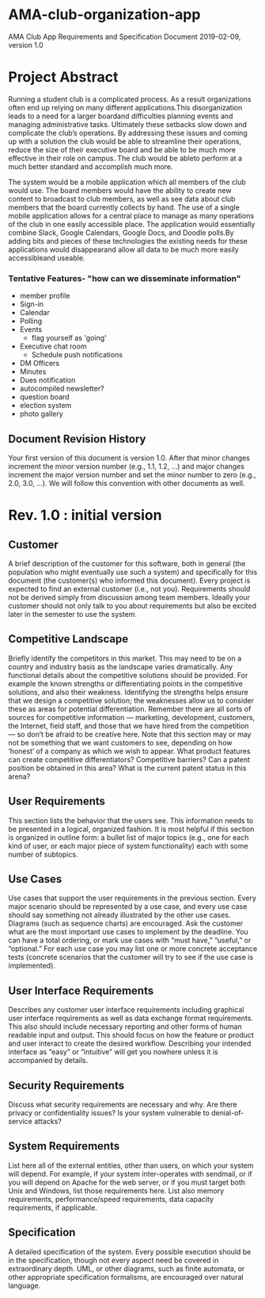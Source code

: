 # AMA-club-organization-app
AMA Club App
Requirements and Specification Document
2019-02-09, version 1.0

# Project Abstract
Running a student club is a complicated process. As a result organizations often end up relying on many different applications.This disorganization leads to a need for a larger boardand difficulties planning events and managing administrative tasks. Ultimately these setbacks slow down and complicate the club’s operations. By addressing these issues and coming up with a solution the club would be able to streamline their operations, reduce the size of their executive board and be able to be much more effective in their role on campus. The club would be ableto perform at a much better standard and accomplish much more.

The system would be a mobile application which all members of the club would use. The board members would have the ability to create new content to broadcast to club members, as well as see data about club members that the board currently collects by hand. The use of a single mobile application allows for a central place to manage as many operations of the club in one easily accessible place. The application would essentially combine Slack, Google Calendars, Google Docs, and Doodle polls.By adding bits and pieces of these technologies the existing needs for these applications would disappearand allow all data to be much more easily accessibleand useable.

### Tentative Features- "how can we disseminate information"
* member profile
* Sign-in
* Calendar
* Polling
* Events
    * flag yourself as 'going'
* Executive chat room
   * Schedule push notifications
* DM Officers
* Minutes
* Dues notification
* autocompiled newsletter?
* question board
* election system
* photo gallery

## Document Revision History
Your first version of this document is version 1.0. After that minor changes increment the minor version number (e.g., 1.1, 1.2, …) and major changes increment the major version number and set the minor number to zero (e.g., 2.0, 3.0, …). We will follow this convention with other documents as well.

# Rev. 1.0 <YYYY-MM-DD>: initial version

## Customer
A brief description of the customer for this software, both in general (the population who might eventually use such a system) and specifically for this document (the customer(s) who informed this document). Every project is expected to find an external customer (i.e., not you). Requirements should not be derived simply from discussion among team members. Ideally your customer should not only talk to you about requirements but also be excited later in the semester to use the system.

## Competitive Landscape
Briefly identify the competitors in this market. This may need to be on a country and industry basis as the landscape varies dramatically. Any functional details about the competitive solutions should be provided. For example the known strengths or differentiating points in the competitive solutions, and also their weakness. Identifying the strengths helps ensure that we design a competitive solution; the weaknesses allow us to consider these as areas for potential differentiation. Remember there are all sorts of sources for competitive information — marketing, development, customers, the Internet, field staff, and those that we have hired from the competition — so don’t be afraid to be creative here. Note that this section may or may not be something that we want customers to see, depending on how ‘honest’ of a company as which we wish to appear. What product features can create competitive differentiators? Competitive barriers? Can a patent position be obtained in this area? What is the current patent status in this arena?

## User Requirements
This section lists the behavior that the users see. This information needs to be presented in a logical, organized fashion. It is most helpful if this section is organized in outline form: a bullet list of major topics (e.g., one for each kind of user, or each major piece of system functionality) each with some number of subtopics.

## Use Cases
Use cases that support the user requirements in the previous section. Every major scenario should be represented by a use case, and every use case should say something not already illustrated by the other use cases. Diagrams (such as sequence charts) are encouraged. Ask the customer what are the most important use cases to implement by the deadline. You can have a total ordering, or mark use cases with “must have,” “useful,” or “optional.” For each use case you may list one or more concrete acceptance tests (concrete scenarios that the customer will try to see if the use case is implemented).

## User Interface Requirements
Describes any customer user interface requirements including graphical user interface requirements as well as data exchange format requirements. This also should include necessary reporting and other forms of human readable input and output. This should focus on how the feature or product and user interact to create the desired workflow. Describing your intended interface as “easy” or “intuitive” will get you nowhere unless it is accompanied by details.

## Security Requirements
Discuss what security requirements are necessary and why. Are there privacy or confidentiality issues? Is your system vulnerable to denial-of-service attacks?

## System Requirements
List here all of the external entities, other than users, on which your system will depend. For example, if your system inter-operates with sendmail, or if you will depend on Apache for the web server, or if you must target both Unix and Windows, list those requirements here. List also memory requirements, performance/speed requirements, data capacity requirements, if applicable.

## Specification
A detailed specification of the system. Every possible execution should be in the specification, though not every aspect need be covered in extraordinary depth. UML, or other diagrams, such as finite automata, or other appropriate specification formalisms, are encouraged over natural language.
